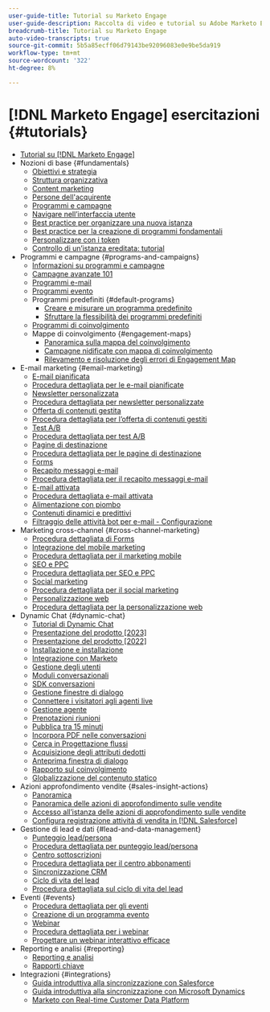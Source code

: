 ```yaml
---
user-guide-title: Tutorial su Marketo Engage
user-guide-description: Raccolta di video e tutorial su Adobe Marketo Engage.
breadcrumb-title: Tutorial su Marketo Engage
auto-video-transcripts: true
source-git-commit: 5b5a85ecff06d79143be92096083e0e9be5da919
workflow-type: tm+mt
source-wordcount: '322'
ht-degree: 8%

---
```



# [!DNL Marketo Engage] esercitazioni {#tutorials}

+ [Tutorial su [!DNL Marketo Engage]](/help/_marketo-main/overview.md)
+ Nozioni di base {#fundamentals}
   + [Obiettivi e strategia](/help/fundamentals/goals-and-strategy-learn.md)
   + [Struttura organizzativa](/help/fundamentals/organizational-structure-learn.md)
   + [Content marketing](/help/fundamentals/content-marketing-learn.md)
   + [Persone dell&#39;acquirente](/help/fundamentals/buyer-personas-learn.md)
   + [Programmi e campagne](/help/fundamentals/programs-and-campaigns.md)
   + [Navigare nell’interfaccia utente](/help/fundamentals/ui-navigation.md)
   + [Best practice per organizzare una nuova istanza](/help/fundamentals/best-practices-to-organize-a-new-instance.md)
   + [Best practice per la creazione di programmi fondamentali](/help/fundamentals/best-practices-for-creating-foundational-programs.md)
   + [Personalizzare con i token](/help/personalization/personalize-with-tokens.md)
   + [Controllo di un’istanza ereditata: tutorial](https://experienceleague.adobe.com/docs/marketo-learn/auditing-an-inherited-instance/overview.html)
+ Programmi e campagne {#programs-and-campaigns}
   + [Informazioni su programmi e campagne](/help/programs/understanding-programs-and-campaigns.md)
   + [Campagne avanzate 101](/help/campaigns/smart-campaigns-101.md)
   + [Programmi e-mail](/help/programs/email-programs.md)
   + [Programmi evento](/help/programs/event-programs.md)
   + Programmi predefiniti {#default-programs}
      + [Creare e misurare un programma predefinito](/help/programs/create-and-measure-default-programs.md)
      + [Sfruttare la flessibilità dei programmi predefiniti](/help/programs/leverage-the-flexibility-of-default-programs.md)
   + [Programmi di coinvolgimento](/help/programs/engagement-programs.md)
   + Mappe di coinvolgimento {#engagement-maps}
      + [Panoramica sulla mappa del coinvolgimento](/help/engagement-maps/engagement-map-overview.md)
      + [Campagne nidificate con mappa di coinvolgimento](/help/engagement-maps/engagement-map-nested-campaign.md)
      + [Rilevamento e risoluzione degli errori di Engagement Map](/help/engagement-maps/engagement-map-error-detection-and-resolution.md)
+ E-mail marketing {#email-marketing}
   + [E-mail pianificata](/help/email-marketing/scheduled-email-learn.md)
   + [Procedura dettagliata per le e-mail pianificate](/help/email-marketing/scheduled-email-watch.md)
   + [Newsletter personalizzata](/help/email-marketing/personalized-newsletter-learn.md)
   + [Procedura dettagliata per newsletter personalizzate](/help/email-marketing/personalized-newsletter-watch.md)
   + [Offerta di contenuti gestita](/help/email-marketing/gated-content-offer-learn.md)
   + [Procedura dettagliata per l’offerta di contenuti gestiti](/help/email-marketing/gated-content-offer-watch.md)
   + [Test A/B](/help/email-marketing/ab-testing-learn.md)
   + [Procedura dettagliata per test A/B](/help/email-marketing/ab-testing-watch.md)
   + [Pagine di destinazione](/help/email-marketing/landing-pages-learn.md)
   + [Procedura dettagliata per le pagine di destinazione](/help/email-marketing/landing-pages-watch.md)
   + [Forms](/help/email-marketing/forms-learn.md)
   + [Recapito messaggi e-mail](/help/email-marketing/email-deliverability-learn.md)
   + [Procedura dettagliata per il recapito messaggi e-mail](/help/email-marketing/email-deliverability-watch.md)
   + [E-mail attivata](/help/email-marketing/triggered-email-learn.md)
   + [Procedura dettagliata e-mail attivata](/help/email-marketing/triggered-email-watch.md)
   + [Alimentazione con piombo](/help/email-marketing/lead-nuturing-learn.md)
   + [Contenuti dinamici e predittivi](/help/email-marketing/dynamic-and-predictive-content-learn.md)
   + [Filtraggio delle attività bot per e-mail - Configurazione](/help/filtering-email-bot-activities/setup.md)
+ Marketing cross-channel {#cross-channel-marketing}
   + [Procedura dettagliata di Forms](/help/email-marketing/forms-watch.md)
   + [Integrazione del mobile marketing](/help/cross-channel-marketing/mobile-marketing-learn.md)
   + [Procedura dettagliata per il marketing mobile](/help/cross-channel-marketing/mobile-marketing-watch.md)
   + [SEO e PPC](/help/cross-channel-marketing/seo-and-ppc-learn.md)
   + [Procedura dettagliata per SEO e PPC](/help/cross-channel-marketing/seo-and-ppc-watch.md)
   + [Social marketing](/help/cross-channel-marketing/social-marketing-learn.md)
   + [Procedura dettagliata per il social marketing](/help/cross-channel-marketing/social-marketing-watch.md)
   + [Personalizzazione web](/help/cross-channel-marketing/web-personalization-learn.md)
   + [Procedura dettagliata per la personalizzazione web](/help/cross-channel-marketing/web-personalization-watch.md)
+ Dynamic Chat {#dynamic-chat}
   + [Tutorial di Dynamic Chat](/help/dynamic-chat/dynamic-chat-overview.md)
   + [Presentazione del prodotto [2023]](/help/dynamic-chat/product-tour.md)
   + [Presentazione del prodotto [2022]](/help/dynamic-chat/product-tour-2022.md)
   + [Installazione e installazione](/help/dynamic-chat/setup.md)
   + [Integrazione con Marketo](/help/dynamic-chat/marketo-integration.md)
   + [Gestione degli utenti](/help/dynamic-chat/user-management.md)
   + [Moduli conversazionali](/help/dynamic-chat/conversational-forms.md)
   + [SDK conversazioni](/help/dynamic-chat/conversations-sdk.md)
   + [Gestione finestre di dialogo](/help/dynamic-chat/dialogue-management.md)
   + [Connettere i visitatori agli agenti live](/help/dynamic-chat/connect-visitors-to-live-agents.md)
   + [Gestione agente](/help/dynamic-chat/agent-management.md)
   + [Prenotazioni riunioni](/help/dynamic-chat/meeting-booking.md)
   + [Pubblica tra 15 minuti](/help/dynamic-chat/go-live-in-15-minutes.md)
   + [Incorpora PDF nelle conversazioni](/help/dynamic-chat/document-cloud-integration.md)
   + [Cerca in Progettazione flussi](/help/dynamic-chat/search-in-stream-designer.md)
   + [Acquisizione degli attributi dedotti](/help/dynamic-chat/capture-inferred-attributes.md)
   + [Anteprima finestra di dialogo](/help/dynamic-chat/dialogue-preview.md)
   + [Rapporto sul coinvolgimento](/help/dynamic-chat/engagement-report.md)
   + [Globalizzazione del contenuto statico](/help/dynamic-chat/globalization-of-static-content.md)
+ Azioni approfondimento vendite {#sales-insight-actions}
   + [Panoramica](/help/sales-insight-actions/overview.md)
   + [Panoramica delle azioni di approfondimento sulle vendite](/help/sales-insight-actions/sales-insight-actions-overview.md)
   + [Accesso all’istanza delle azioni di approfondimento sulle vendite](/help/sales-insight-actions/accessing-your-sales-insight-actions-instance.md)
   + [Configura registrazione attività di vendita in [!DNL Salesforce]](/help/sales-insight-actions/configure-sales-activity-logging-to-salesforce.md)
+ Gestione di lead e dati {#lead-and-data-management}
   + [Punteggio lead/persona](/help/lead-and-data-management/lead-scoring-learn.md)
   + [Procedura dettagliata per punteggio lead/persona](/help/lead-and-data-management/lead-scoring-watch.md)
   + [Centro sottoscrizioni](/help/lead-and-data-management/subscription-center-learn.md)
   + [Procedura dettagliata per il centro abbonamenti](/help/lead-and-data-management/subscription-center-watch.md)
   + [Sincronizzazione CRM](/help/lead-and-data-management/crm-sync-learn.md)
   + [Ciclo di vita del lead](/help/lead-and-data-management/lead-lifecycle-learn.md)
   + [Procedura dettagliata sul ciclo di vita del lead](/help/lead-and-data-management/lead-lifecycle-watch.md)
+ Eventi {#events}
   + [Procedura dettagliata per gli eventi](/help/events/events-watch.md)
   + [Creazione di un programma evento](/help/events/events-learn.md)
   + [Webinar](/help/events/webinar-learn.md)
   + [Procedura dettagliata per i webinar](/help/events/webinar-watch.md)
   + [Progettare un webinar interattivo efficace](/help/events/design-an-effective-interactive-webinar.md)
+ Reporting e analisi {#reporting}
   + [Reporting e analisi](/help/reporting/reporting-and-analytics.md)
   + [Rapporti chiave](/help/reporting/key-reports.md)
+ Integrazioni {#integrations}
   + [Guida introduttiva alla sincronizzazione con Salesforce](/help/integrations/salesforce-sync-setup.md)
   + [Guida introduttiva alla sincronizzazione con Microsoft Dynamics](/help/integrations/microsoft-dynamics-sync-setup.md)
   + [Marketo con Real-time Customer Data Platform](https://experienceleague.adobe.com/docs/platform-learn/tutorials/sources/ingest-data-from-marketo.html)
